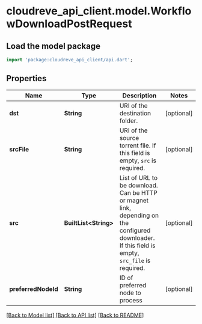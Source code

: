 # cloudreve_api_client.model.WorkflowDownloadPostRequest

## Load the model package
```dart
import 'package:cloudreve_api_client/api.dart';
```

## Properties
Name | Type | Description | Notes
------------ | ------------- | ------------- | -------------
**dst** | **String** | URI of the destination folder. | [optional] 
**srcFile** | **String** | URI of the source torrent file. If this field is empty, `src` is required. | [optional] 
**src** | **BuiltList&lt;String&gt;** | List of URL to be download. Can be HTTP or magnet link, depending on the configured downloader. If this field is empty, `src_file` is required. | [optional] 
**preferredNodeId** | **String** | ID of preferred node to process | [optional] 

[[Back to Model list]](../README.md#documentation-for-models) [[Back to API list]](../README.md#documentation-for-api-endpoints) [[Back to README]](../README.md)


